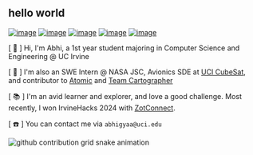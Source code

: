 ## hello world

[![image](https://img.shields.io/badge/website-000000?style=for-the-badge&logo=About.me&logoColor=white)](https://abhiarya.net) [![image](https://img.shields.io/badge/LinkedIn-0077B5?style=for-the-badge&logo=linkedin&logoColor=white)](https://www.linkedin.com/in/abhiaarya/) [![image](https://img.shields.io/badge/Gmail-D14836?style=for-the-badge&logo=gmail&logoColor=white)](mailto:seancfong@gmail.com) [![image](https://img.shields.io/badge/GitHub-363636?style=for-the-badge&logo=github&logoColor=white)](https://github.com/abhi-arya1) [![image](https://img.shields.io/badge/Devpost-123499?style=for-the-badge&logo=devpost&logoColor=white)](https://devpost.com/abhi-arya1)

[ :wave: ] Hi, I'm Abhi, a 1st year student majoring in Computer Science and Engineering @ UC Irvine

[ :rocket: ] I'm also an SWE Intern @ NASA JSC, Avionics SDE at [UCI CubeSat](https://projects.eng.uci.edu/projects/2023-2024/uci-cubesat), and contributor to [Atomic](https://www.atomic.dev/) and [Team Cartographer](https://github.com/team-cartographer)

[ :books: ] I'm an avid learner and explorer, and love a good challenge. Most recently, I won IrvineHacks 2024 with [ZotConnect](https://devpost.com/software/zotconnect-g6jhme).

[ :phone: ] You can contact me via `abhigyaa@uci.edu`

<picture>
  <source media="(prefers-color-scheme: dark)" srcset="https://raw.githubusercontent.com/abhi-arya1/abhi-arya1/output/github-contribution-grid-snake-dark.svg">
  <source media="(prefers-color-scheme: light)" srcset="https://raw.githubusercontent.com/abhi-arya1/abhi-arya1/output/github-contribution-grid-snake.svg">
  <img alt="github contribution grid snake animation" src="https://raw.githubusercontent.com/sabhi-arya1/abhi-arya1/output/github-contribution-grid-snake.svg">
</picture>
